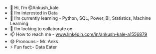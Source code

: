 - 👋 Hi, I’m @Ankush_kale
- 👀 I’m interested in Data
- 🌱 I’m currently learning - Python, SQL, Power_BI, Statistics, Machine Learning
- 💞️ I’m looking to collaborate on 
- 📫 How to reach me - www.linkedin.com/in/ankush-kale-a1556879
- 😄 Pronouns:- Mr. Anks
- ⚡ Fun fact:- Data Eater

<!---
Ankush11141/Ankush11141 is a ✨ special ✨ repository because its `README.md` (this file) appears on your GitHub profile.
You can click the Preview link to take a look at your changes.
--->
